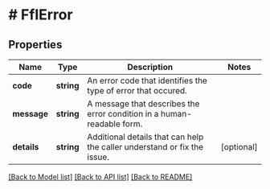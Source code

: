 # # FfIError

## Properties

Name | Type | Description | Notes
------------ | ------------- | ------------- | -------------
**code** | **string** | An error code that identifies the type of error that occured. |
**message** | **string** | A message that describes the error condition in a human-readable form. |
**details** | **string** | Additional details that can help the caller understand or fix the issue. | [optional]

[[Back to Model list]](../../README.md#models) [[Back to API list]](../../README.md#endpoints) [[Back to README]](../../README.md)
